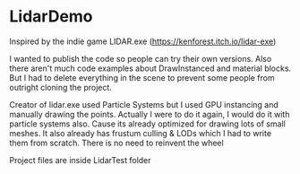 # LidarDemo

Inspired by the indie game LIDAR.exe (https://kenforest.itch.io/lidar-exe)

I wanted to publish the code so people can try their own versions. Also there aren't much code examples about DrawInstanced and material blocks. But I had to delete everything in the scene to prevent some people from outright cloning the project.

Creator of lidar.exe used Particle Systems but I used GPU instancing and manually drawing the points. Actually I were to do it again, I would do it with particle systems also. Cause its already optimized for drawing lots of small meshes. It also already has frustum culling & LODs which I had to write them from scratch. There is no need to reinvent the wheel


Project files are inside LidarTest folder
